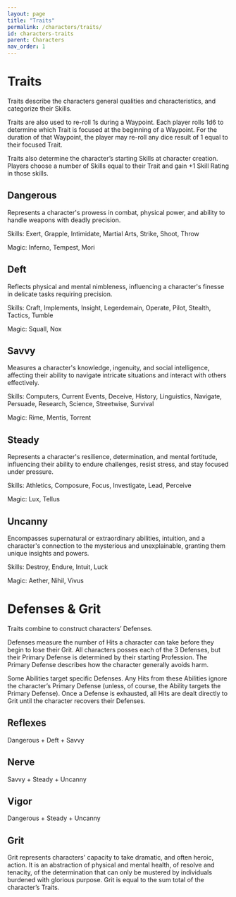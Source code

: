 ```yaml
---
layout: page
title: "Traits"
permalink: /characters/traits/
id: characters-traits
parent: Characters
nav_order: 1
---
```


# Traits

Traits describe the characters general qualities and characteristics, and categorize their Skills.

Traits are also used to re-roll 1s during a Waypoint.  Each player rolls 1d6 to determine which Trait is focused at the beginning of a Waypoint.  For the duration of that Waypoint, the player may re-roll any dice result of 1 equal to their focused Trait.

Traits also determine the character’s starting Skills at character creation.  Players choose a number of Skills equal to their Trait and gain +1 Skill Rating in those skills.

## Dangerous

Represents a character's prowess in combat, physical power, and ability to handle weapons with deadly precision.

Skills: Exert, Grapple, Intimidate, Martial Arts, Strike, Shoot, Throw

Magic: Inferno, Tempest, Mori

## Deft

Reflects physical and mental nimbleness, influencing a character's finesse in delicate tasks requiring precision.

Skills: Craft, Implements, Insight, Legerdemain, Operate, Pilot, Stealth, Tactics, Tumble

Magic: Squall, Nox

## Savvy

Measures a character's knowledge, ingenuity, and social intelligence, affecting their ability to navigate intricate situations and interact with others effectively.

Skills: Computers, Current Events, Deceive, History, Linguistics, Navigate, Persuade, Research, Science, Streetwise, Survival

Magic: Rime, Mentis, Torrent

## Steady

Represents a character's resilience, determination, and mental fortitude, influencing their ability to endure challenges, resist stress, and stay focused under pressure.

Skills: Athletics, Composure, Focus, Investigate, Lead, Perceive

Magic: Lux,  Tellus

## Uncanny

Encompasses supernatural or extraordinary abilities, intuition, and a character's connection to the mysterious and unexplainable, granting them unique insights and powers.

Skills: Destroy, Endure, Intuit, Luck

Magic: Aether, Nihil, Vivus

# Defenses & Grit

Traits combine to construct characters’ Defenses.  

Defenses measure the number of Hits a character can take before they begin to lose their Grit.  All characters posses each of the 3 Defenses, but their Primary Defense is determined by their starting Profession.  The Primary Defense describes how the character generally avoids harm.

Some Abilities target specific Defenses.  Any Hits from these Abilities ignore the character’s Primary Defense (unless, of course, the Ability targets the Primary Defense).  Once a Defense is exhausted, all Hits are dealt directly to Grit until the character recovers their Defenses.

## Reflexes

Dangerous + Deft + Savvy

## Nerve

Savvy + Steady + Uncanny

## Vigor

Dangerous + Steady + Uncanny

## Grit

Grit represents characters' capacity to take dramatic, and often heroic, action.  It is an abstraction of physical and mental health, of resolve and tenacity, of the determination that can only be mustered by individuals burdened with glorious purpose.  Grit is equal to the sum total of the character’s Traits.